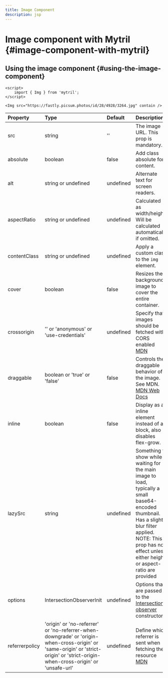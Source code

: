 ```yaml
---
title: Image Component
description: jsp
---
```


# Image component with Mytril {#image-component-with-mytril}

## Using the image component {#using-the-image-component}

```svelte
<script>
	import { Img } from 'mytril';
</script>

<Img src="https://fastly.picsum.photos/id/28/4928/3264.jpg" contain />
```

| Property       | Type                                                                                                                                                                             | Default   | Description                                                                                                                                                                                                               |
| :------------- | :------------------------------------------------------------------------------------------------------------------------------------------------------------------------------- | :-------- | :------------------------------------------------------------------------------------------------------------------------------------------------------------------------------------------------------------------------ |
| src            | string                                                                                                                                                                           | ''        | The image URL. This prop is mandatory.                                                                                                                                                                                    |
| absolute       | boolean                                                                                                                                                                          | false     | Add class absolute for content.                                                                                                                                                                                           |
| alt            | string or undefined                                                                                                                                                              | undefined | Alternate text for screen readers.                                                                                                                                                                                        |
| aspectRatio    | string or undefined                                                                                                                                                              | undefined | Calculated as width/height. Will be calculated automatically if omitted.                                                                                                                                                  |
| contentClass   | string or undefined                                                                                                                                                              | undefined | Apply a custom class to the `img` element.                                                                                                                                                                                |
| cover          | boolean                                                                                                                                                                          | false     | Resizes the background image to cover the entire container.                                                                                                                                                               |
| crossorigin    | '' or 'anonymous' or 'use-credentials'                                                                                                                                           | undefined | Specify that images should be fetched with CORS enabled [MDN](https://developer.mozilla.org/en-US/docs/Web/HTML/Element/img#crossorigin)                                                                                  |
| draggable      | boolean or 'true' or 'false'                                                                                                                                                     | false     | Controls the draggable behavior of the image. See MDN. [MDN Web Docs](https://developer.mozilla.org/en-US/docs/Web/HTML/Global_attributes/draggable)                                                                      |
| inline         | boolean                                                                                                                                                                          | false     | Display as an inline element instead of a block, also disables flex-grow.                                                                                                                                                 |
| lazySrc        | string                                                                                                                                                                           | undefined | Something to show while waiting for the main image to load, typically a small base64-encoded thumbnail. Has a slight blur filter applied. NOTE: This prop has no effect unless either height or aspect-ratio are provided |
| options        | IntersectionObserverInit                                                                                                                                                         | undefined | Options that are passed to the [Intersection observer](https://developer.mozilla.org/en-US/docs/Web/API/Intersection_Observer_API) constructor.                                                                           |
| referrerpolicy | 'origin' or 'no-referrer' or 'no-referrer-when-downgrade' or 'origin-when-cross-origin' or 'same-origin' or 'strict-origin' or 'strict-origin-when-cross-origin' or 'unsafe-url' | undefined | Define which referrer is sent when fetching the resource [MDN](https://developer.mozilla.org/en-US/docs/Web/HTML/Element/img#referrerpolicy)                                                                              |
